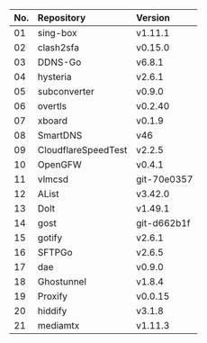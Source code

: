 | No. | Repository | Version |
| --- | :--------- | :------ |
| 01 | sing-box | v1.11.1 |
| 02 | clash2sfa | v0.15.0 |
| 03 | DDNS-Go | v6.8.1 |
| 04 | hysteria | v2.6.1 |
| 05 | subconverter | v0.9.0 |
| 06 | overtls | v0.2.40 |
| 07 | xboard | v0.1.9 |
| 08 | SmartDNS | v46 |
| 09 | CloudflareSpeedTest | v2.2.5 |
| 10 | OpenGFW | v0.4.1 |
| 11 | vlmcsd | git-70e0357 |
| 12 | AList | v3.42.0 |
| 13 | Dolt | v1.49.1 |
| 14 | gost | git-d662b1f |
| 15 | gotify | v2.6.1 |
| 16 | SFTPGo | v2.6.5 |
| 17 | dae | v0.9.0 |
| 18 | Ghostunnel | v1.8.4 |
| 19 | Proxify | v0.0.15 |
| 20 | hiddify | v3.1.8 |
| 21 | mediamtx | v1.11.3 |
